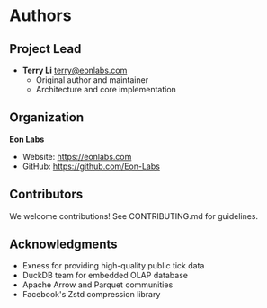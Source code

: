 # Authors

## Project Lead

- **Terry Li** <terry@eonlabs.com>
  - Original author and maintainer
  - Architecture and core implementation

## Organization

**Eon Labs**

- Website: https://eonlabs.com
- GitHub: https://github.com/Eon-Labs

## Contributors

We welcome contributions! See CONTRIBUTING.md for guidelines.

## Acknowledgments

- Exness for providing high-quality public tick data
- DuckDB team for embedded OLAP database
- Apache Arrow and Parquet communities
- Facebook's Zstd compression library
